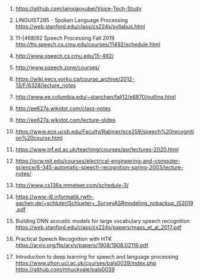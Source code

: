 1. https://github.com/iamxiaoyubei/Voice-Tech-Study

2. LINGUIST285 - Spoken Language Processing
https://web.stanford.edu/class/cs224s/syllabus.html

3. 11-[468]92 Speech Processing Fall 2019
http://tts.speech.cs.cmu.edu/courses/11492/schedule.html

4. http://www.speech.cs.cmu.edu/15-492/

5. http://www.speech.zone/courses/

6. https://wiki.eecs.yorku.ca/course_archive/2012-13/F/6328/lecture_notes

7. http://www.ee.columbia.edu/~stanchen/fall12/e6870/outline.html

8. http://ee627a.wikidot.com/class-notes 

9. http://ee627a.wikidot.com/lecture-slides 

10. https://www.ece.ucsb.edu/Faculty/Rabiner/ece259/speech%20recognition%20course.html

11. https://www.inf.ed.ac.uk/teaching/courses/asr/lectures-2020.html

12. https://ocw.mit.edu/courses/electrical-engineering-and-computer-science/6-345-automatic-speech-recognition-spring-2003/lecture-notes/

13. http://www.cs136a.mmeteer.com/schedule-3/

14. https://www-i6.informatik.rwth-aachen.de/~schluter/Schlueter+_SurveyASRmodeling_nobackup_IS2019.pdf

15. Building DNN acoustic models for large vocabulary speech recognition
https://web.stanford.edu/class/cs224s/papers/maas_et_al_2017.pdf

16. Practical Speech Recognition with HTK
https://arxiv.org/ftp/arxiv/papers/1908/1908.02119.pdf

17. Introduction to deep learning for speech and language processing
https://www.phon.ucl.ac.uk/courses/pals0039/index.php
https://github.com/mhuckvale/pals0039





